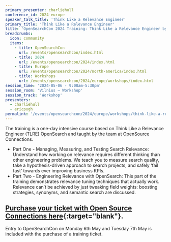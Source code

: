 ```yaml
---
primary_presenter: charliehull
conference_id: 2024-europe
speaker_talk_title: 'Think Like a Relevance Engineer'
primary_title: 'Think Like a Relevance Engineer'
title: 'OpenSearchCon 2024 Training: Think Like a Relevance Engineer by Open Source Connections'
breadcrumbs:
  icon: community
  items:
    - title: OpenSearchCon
      url: /events/opensearchcon/index.html
    - title: 2024
      url: /events/opensearchcon/2024/index.html
    - title: Europe
      url: /events/opensearchcon/2024/north-america/index.html
    - title: Workshops
      url: /events/opensearchcon/2024/europe/workshops/index.html
session_time: '2024-05-06 - 9:00am-5:30pm'
session_room: 'Vilnius – Workshop'
session_track: 'Workshop'
presenters:
  - charliehull
  - ericpugh
permalink: '/events/opensearchcon/2024/europe/workshops/think-like-a-relevance-engineer-training.html'
---
```


The training is a one-day intensive course based on Think Like a Relevance Engineer (TLRE) OpenSearch and taught by the team at OpenSource Connections.

- Part One - Managing, Measuring, and Testing Search Relevance: Understand how working on relevance requires different thinking than other engineering problems. We teach you to measure search quality, take a hypothesis-driven approach to search projects, and safely ‘fail fast’ towards ever improving business KPIs.
- Part Two - Engineering Relevance with OpenSearch: This part of the training demonstrates relevance tuning techniques that actually work. Relevance can’t be achieved by just tweaking field weights: boosting strategies, synonyms, and semantic search are discussed.

## [Purchase your ticket with Open Source Connections here](https://www.eventbee.com/v/opensearch-tlre-intensive-at-opensearchcon-eu-24/event?eid=276614264#/tickets){:target="blank"}.

Entry to OpenSearchCon on Monday 6th May and Tuesday 7th May is included with the purchase of a training ticket.
